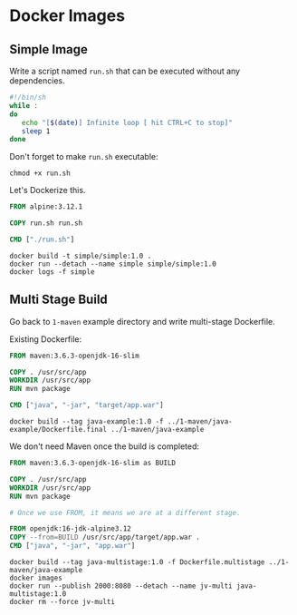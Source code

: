 # Docker Images

## Simple Image

Write a script named `run.sh` that can be executed without any dependencies.

```bash
#!/bin/sh
while :
do
   echo "[$(date)] Infinite loop [ hit CTRL+C to stop]"
   sleep 1
done
```

Don't forget to make `run.sh` executable:
```console
chmod +x run.sh
```

Let's Dockerize this.

```Dockerfile
FROM alpine:3.12.1

COPY run.sh run.sh

CMD ["./run.sh"]
```

```console
docker build -t simple/simple:1.0 .
docker run --detach --name simple simple/simple:1.0
docker logs -f simple
```

## Multi Stage Build

Go back to `1-maven` example directory and write multi-stage Dockerfile.

Existing Dockerfile:

```Dockerfile
FROM maven:3.6.3-openjdk-16-slim

COPY . /usr/src/app
WORKDIR /usr/src/app
RUN mvn package

CMD ["java", "-jar", "target/app.war"]
```

```console
docker build --tag java-example:1.0 -f ../1-maven/java-example/Dockerfile.final ../1-maven/java-example
```

We don't need Maven once the build is completed:

```Dockerfile
FROM maven:3.6.3-openjdk-16-slim as BUILD

COPY . /usr/src/app
WORKDIR /usr/src/app
RUN mvn package

# Once we use FROM, it means we are at a different stage. 

FROM openjdk:16-jdk-alpine3.12
COPY --from=BUILD /usr/src/app/target/app.war .
CMD ["java", "-jar", "app.war"]
```

```console
docker build --tag java-multistage:1.0 -f Dockerfile.multistage ../1-maven/java-example
docker images
docker run --publish 2000:8080 --detach --name jv-multi java-multistage:1.0
docker rm --force jv-multi
```